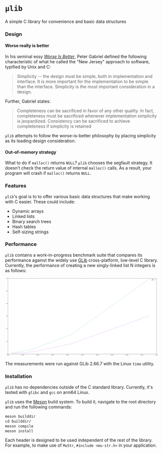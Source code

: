 # `µlib`

A simple C library for convenience and basic data structures

### Design

#### Worse really is better

In his seminal essy [*Worse Is Better*](https://dreamsongs.com/WIB.html),
Peter Gabriel defined the following characteristic of what he called the
"New Jersey" approach to software, typified by Unix and C:

> Simplicity -- the design must be simple, both in implementation and interface.
> It is more important for the implementation to be simple than the interface.
> Simplicity is the most important consideration in a design.

Further, Gabriel states:

> Completeness can be sacrificed in favor of any other quality. In fact,
> completeness must be sacrificed whenever implementation simplicity is
> jeopardized. Consistency can be sacrificed to achieve completeness if
> simplicity is retained

`µlib` attempts to follow the worse-is-better philosophy by placing simplicity
as its leading design consideration.

#### Out-of-memory strategy

What to do if `malloc()` returns `NULL`? `µlib` chooses the segfault strategy.
It doesn't check the return value of internal `malloc()` calls. As a result,
your program will crash if `malloc()` returns `NULL`.

### Features

`µlib`'s goal is to to offer various basic data structures that make working
with C easier. These could include:

* Dynamic arrays
* Linked lists
* Binary search trees
* Hash tables
* Self-sizing strings

### Performance

`µlib` contains a work-in-progress benchmark suite that compares its performance
against the widely use [GLib](https://wiki.gnome.org/Projects/GLib)
cross-platform, low-level C library. Currently, the performance of creating a
new singly-linked list N integers is as follows:

![Singly-linked lists performance](data/screenshots/singly-linked-list.png)

The measurements were run against GLib 2.66.7 with the Linux `time` utility.

### Installation

`µlib` has no dependencies outside of the C standard library. Currently, it's
tested with `glibc` and `gcc` on arm64 Linux.

`µlib` uses the [Meson](https://mesonbuild.com/) build system. To build it,
navigate to the root directory and run the following commands:

```
meson builddir
cd builddir/
meson compile
meson install
```

Each header is designed to be used independent of the rest of the library. For
example, to make use of `MuStr`, `#include <mu-str.h>` in your application.
